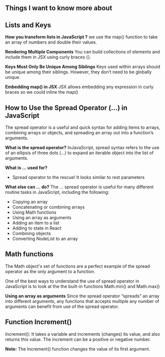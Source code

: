 ## Things I want to know more about

## Lists and Keys
**How you transform lists in JavaScript ?**
we use the map() function to take an array of numbers and double their values.

**Rendering Multiple Components**
You can build collections of elements and include them in JSX using curly braces {}.

**Keys Must Only Be Unique Among Siblings**
Keys used within arrays should be unique among their siblings. However, they don’t need to be globally unique.

**Embedding map() in JSX**
JSX allows embedding any expression in curly braces so we could inline the map() 


## How to Use the Spread Operator (…) in JavaScript
The spread operator is a useful and quick syntax for adding items to arrays, combining arrays or objects, and spreading an array out into a function’s arguments.

**What is the spread operator?**
InJavaScript, spread syntax refers to the use of an ellipsis of three dots (…) to expand an iterable object into the list of arguments.

**What is ... used for?**
- Spread operator to the rescue! It looks similar to rest parameters

**What else can … do?**
The … spread operator is useful for many different routine tasks in JavaScript, including the following:
- Copying an array
- Concatenating or combining arrays
- Using Math functions
- Using an array as arguments
- Adding an item to a list
- Adding to state in React
- Combining objects
- Converting NodeList to an array

## Math functions
The Math object's set of functions are a perfect example of the spread operator as the only argument to a function.

One of the best ways to understand the use of spread operator in JavaScript is to look at the the built-in functions Math.min() and Math.max()

**Using an array as arguments**
Since the spread operator “spreads” an array into different arguments, any functions that accepts multiple any number of arguments can benefit from use of the spread operator.

## Function Increment()
 Increment(): It takes a variable and increments (changes) its value, and also returns this value. The increment can be a positive or negative number.

**Note:**
The Increment() function changes the value of its first argument.